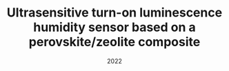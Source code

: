 ---
title: "Ultrasensitive turn-on luminescence humidity sensor based on a perovskite/zeolite composite"
collection: publications
#permalink: /publication/Alkali_additives
#excerpt: 'This paper is about the number 1. The number 2 is left for future work.'
date: 2022
venue: 'Journal of Materials Chemistry C'
paperurl: 'https://pubs.rsc.org/en/content/articlelanding/2022/tc/d2tc02498e/unauth'
authors: 'Yu-Jie Gao, Giacomo Romolini, Haowei Huang, Handong Jin, Rafikul Ali Saha, Biplab Ghosh,Michiel De Ras, Chunhua Wang, Julian A Steele, Elke Debroye, Johan Hofkens, Maarten BJ Roeffaers'
---